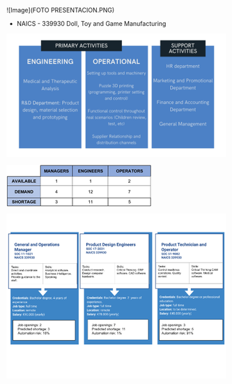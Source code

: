 
![Image](FOTO PRESENTACION.PNG)

* NAICS - 339930 Doll, Toy and Game Manufacturing

![Image](ACTIVITIES.png)



![Image](4.png)

![Image](Imagejob.png)
